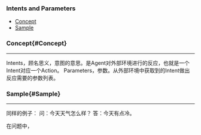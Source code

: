 ### Intents and Parameters
* [Concept](#Concept)
* [Sample](#Sample)

### Concept{#Concept}
 
---

Intents，顾名思义，意图的意思。是Agent对外部环境进行的反应，也就是一个Intent对应一个Action。
Parameters，参数。从外部环境中获取到的Intent做出反应需要的参数列表。

### Sample{#Sample}

---
同样的例子：
问：今天天气怎么样？
答：今天有点冷。

在问题中，